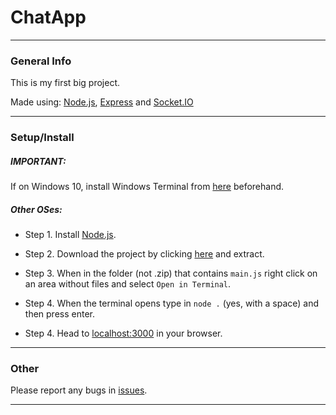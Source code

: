 # ChatApp
***
### General Info
This is my first big project.

Made using: [Node.js](https://nodejs.org/en/download/), [Express](https://www.npmjs.com/package/express) and [Socket.IO](https://www.npmjs.com/package/socket.io)
***
### Setup/Install

##### IMPORTANT:  

If on Windows 10, install Windows Terminal from [here](https://apps.microsoft.com/store/detail/windows-terminal/9N0DX20HK701) beforehand.

##### Other OSes:

- Step 1. Install [Node.js](https://nodejs.org/en/download/).

- Step 2. Download the project by clicking [here](https://github.com/LordCattonia/ChatApp/archive/refs/heads/master.zip) and extract.

- Step 3. When in the folder (not .zip) that contains `main.js` right click on an area without files and select `Open in Terminal`.

- Step 4. When the terminal opens type in `node .` (yes, with a space) and then press enter.

- Step 4. Head to [localhost:3000](http://localhost:3000) in your browser.
***
### Other
Please report any bugs in [issues](https://github.com/LordCattonia/ChatApp/issues).
***
